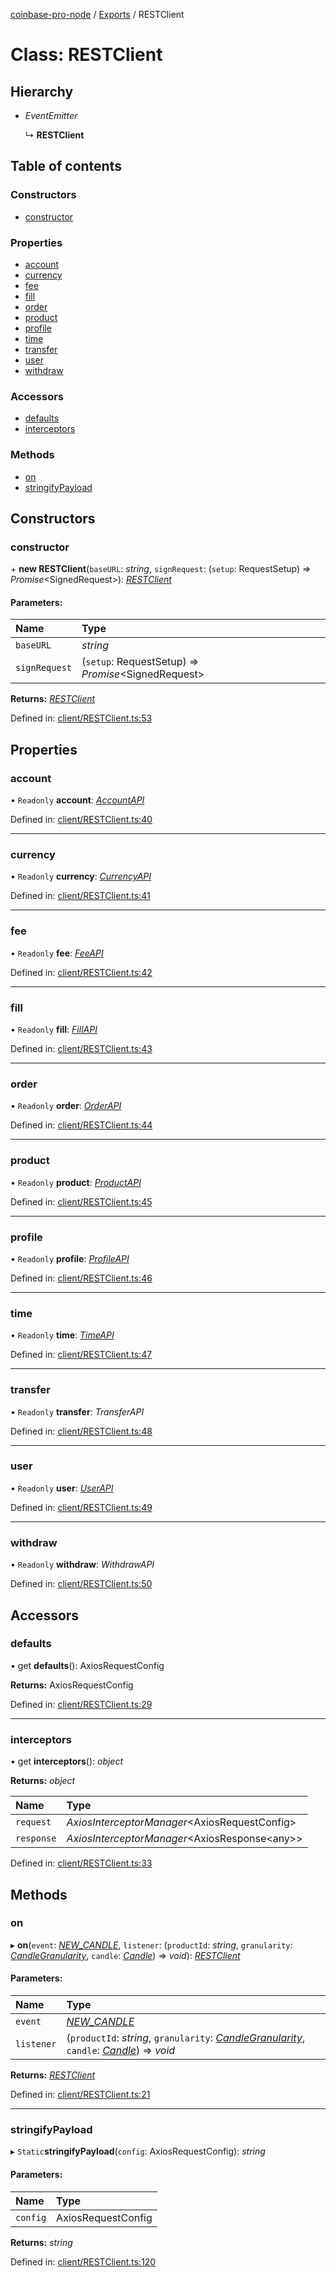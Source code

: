 [coinbase-pro-node](../README.md) / [Exports](../modules.md) / RESTClient

# Class: RESTClient

## Hierarchy

- _EventEmitter_

  ↳ **RESTClient**

## Table of contents

### Constructors

- [constructor](restclient.md#constructor)

### Properties

- [account](restclient.md#account)
- [currency](restclient.md#currency)
- [fee](restclient.md#fee)
- [fill](restclient.md#fill)
- [order](restclient.md#order)
- [product](restclient.md#product)
- [profile](restclient.md#profile)
- [time](restclient.md#time)
- [transfer](restclient.md#transfer)
- [user](restclient.md#user)
- [withdraw](restclient.md#withdraw)

### Accessors

- [defaults](restclient.md#defaults)
- [interceptors](restclient.md#interceptors)

### Methods

- [on](restclient.md#on)
- [stringifyPayload](restclient.md#stringifypayload)

## Constructors

### constructor

\+ **new RESTClient**(`baseURL`: _string_, `signRequest`: (`setup`: RequestSetup) => _Promise_<SignedRequest\>): [_RESTClient_](restclient.md)

#### Parameters:

| Name          | Type                                                 |
| :------------ | :--------------------------------------------------- |
| `baseURL`     | _string_                                             |
| `signRequest` | (`setup`: RequestSetup) => _Promise_<SignedRequest\> |

**Returns:** [_RESTClient_](restclient.md)

Defined in: [client/RESTClient.ts:53](https://github.com/bennycode/coinbase-pro-node/blob/1018fbd/src/client/RESTClient.ts#L53)

## Properties

### account

• `Readonly` **account**: [_AccountAPI_](accountapi.md)

Defined in: [client/RESTClient.ts:40](https://github.com/bennycode/coinbase-pro-node/blob/1018fbd/src/client/RESTClient.ts#L40)

---

### currency

• `Readonly` **currency**: [_CurrencyAPI_](currencyapi.md)

Defined in: [client/RESTClient.ts:41](https://github.com/bennycode/coinbase-pro-node/blob/1018fbd/src/client/RESTClient.ts#L41)

---

### fee

• `Readonly` **fee**: [_FeeAPI_](feeapi.md)

Defined in: [client/RESTClient.ts:42](https://github.com/bennycode/coinbase-pro-node/blob/1018fbd/src/client/RESTClient.ts#L42)

---

### fill

• `Readonly` **fill**: [_FillAPI_](fillapi.md)

Defined in: [client/RESTClient.ts:43](https://github.com/bennycode/coinbase-pro-node/blob/1018fbd/src/client/RESTClient.ts#L43)

---

### order

• `Readonly` **order**: [_OrderAPI_](orderapi.md)

Defined in: [client/RESTClient.ts:44](https://github.com/bennycode/coinbase-pro-node/blob/1018fbd/src/client/RESTClient.ts#L44)

---

### product

• `Readonly` **product**: [_ProductAPI_](productapi.md)

Defined in: [client/RESTClient.ts:45](https://github.com/bennycode/coinbase-pro-node/blob/1018fbd/src/client/RESTClient.ts#L45)

---

### profile

• `Readonly` **profile**: [_ProfileAPI_](profileapi.md)

Defined in: [client/RESTClient.ts:46](https://github.com/bennycode/coinbase-pro-node/blob/1018fbd/src/client/RESTClient.ts#L46)

---

### time

• `Readonly` **time**: [_TimeAPI_](timeapi.md)

Defined in: [client/RESTClient.ts:47](https://github.com/bennycode/coinbase-pro-node/blob/1018fbd/src/client/RESTClient.ts#L47)

---

### transfer

• `Readonly` **transfer**: _TransferAPI_

Defined in: [client/RESTClient.ts:48](https://github.com/bennycode/coinbase-pro-node/blob/1018fbd/src/client/RESTClient.ts#L48)

---

### user

• `Readonly` **user**: [_UserAPI_](userapi.md)

Defined in: [client/RESTClient.ts:49](https://github.com/bennycode/coinbase-pro-node/blob/1018fbd/src/client/RESTClient.ts#L49)

---

### withdraw

• `Readonly` **withdraw**: _WithdrawAPI_

Defined in: [client/RESTClient.ts:50](https://github.com/bennycode/coinbase-pro-node/blob/1018fbd/src/client/RESTClient.ts#L50)

## Accessors

### defaults

• get **defaults**(): AxiosRequestConfig

**Returns:** AxiosRequestConfig

Defined in: [client/RESTClient.ts:29](https://github.com/bennycode/coinbase-pro-node/blob/1018fbd/src/client/RESTClient.ts#L29)

---

### interceptors

• get **interceptors**(): _object_

**Returns:** _object_

| Name       | Type                                            |
| :--------- | :---------------------------------------------- |
| `request`  | _AxiosInterceptorManager_<AxiosRequestConfig\>  |
| `response` | _AxiosInterceptorManager_<AxiosResponse<any\>\> |

Defined in: [client/RESTClient.ts:33](https://github.com/bennycode/coinbase-pro-node/blob/1018fbd/src/client/RESTClient.ts#L33)

## Methods

### on

▸ **on**(`event`: [_NEW_CANDLE_](../enums/productevent.md#new_candle), `listener`: (`productId`: _string_, `granularity`: [_CandleGranularity_](../enums/candlegranularity.md), `candle`: [_Candle_](../interfaces/candle.md)) => _void_): [_RESTClient_](restclient.md)

#### Parameters:

| Name | Type |
| :-- | :-- |
| `event` | [_NEW_CANDLE_](../enums/productevent.md#new_candle) |
| `listener` | (`productId`: _string_, `granularity`: [_CandleGranularity_](../enums/candlegranularity.md), `candle`: [_Candle_](../interfaces/candle.md)) => _void_ |

**Returns:** [_RESTClient_](restclient.md)

Defined in: [client/RESTClient.ts:21](https://github.com/bennycode/coinbase-pro-node/blob/1018fbd/src/client/RESTClient.ts#L21)

---

### stringifyPayload

▸ `Static`**stringifyPayload**(`config`: AxiosRequestConfig): _string_

#### Parameters:

| Name     | Type               |
| :------- | :----------------- |
| `config` | AxiosRequestConfig |

**Returns:** _string_

Defined in: [client/RESTClient.ts:120](https://github.com/bennycode/coinbase-pro-node/blob/1018fbd/src/client/RESTClient.ts#L120)
